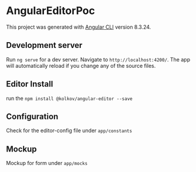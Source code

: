 # AngularEditorPoc

This project was generated with [Angular CLI](https://github.com/angular/angular-cli) version 8.3.24.

## Development server

Run `ng serve` for a dev server. Navigate to `http://localhost:4200/`. The app will automatically reload if you change any of the source files.

## Editor Install
run the `npm install @kolkov/angular-editor --save`

## Configuration

Check for the editor-config file under `app/constants`

## Mockup

Mockup for form under `app/mocks`

